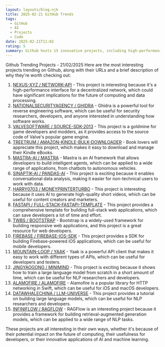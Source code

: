 ```yaml
---
layout: layouts/blog.njk
title: 2025-02-21 GitHub Trends
tags:
  - GitHub
  - AI
  - Projects
  - Code
date: 2025-02-21T11:02
rating: 5
summary: Github hosts 15 innovative projects, including high-performance interfaces, reverse engineering tools, and AI frameworks, such as NEXUS-XYZ's NETWORK-API, NATIONALSECURITYAGENCY's GHIDRA, and MASTRA-AI's MASTRA, that drive progress in tech, with new discoveries and projects emerging daily, showcasing the community's spirit and endless possibilities in AI, web development, and game design.
---
```

Github Trending Projects - 21/02/2025
Here are the most interesting projects trending on Github, along with their URLs and a brief description of why they're worth checking out:
1. [NEXUS-XYZ / NETWORK-API](https://github.com/nexus-xyz/network-api "High-performance interface for supplying compute to the Nexus network") - This project is interesting because it's a high-performance interface for a decentralized network, which could have significant implications for the future of computing and data processing.
2. [NATIONALSECURITYAGENCY / GHIDRA](https://github.com/NationalSecurityAgency/ghidra "Ghidra is a software reverse engineering (SRE) framework") - Ghidra is a powerful tool for reverse engineering software, which can be useful for security researchers, developers, and anyone interested in understanding how software works.
3. [VALVESOFTWARE / SOURCE-SDK-2013](https://github.com/ValveSoftware/source-sdk-2013 "The 2013 edition of the Source SDK") - This project is a goldmine for game developers and modders, as it provides access to the source code of Valve's popular game engine.
4. [TREETRUM / AMAZON-KINDLE-BULK-DOWNLOADER](https://github.com/treetrum/amazon-kindle-bulk-downloader "Allows you to bulk download all your Kindle eBook in a more automated fashion") - Book lovers will appreciate this project, which makes it easy to download and manage their Kindle eBooks.
5. [MASTRA-AI / MASTRA](https://github.com/mastra-ai/mastra "The TypeScript AI agent framework") - Mastra is an AI framework that allows developers to build intelligent agents, which can be applied to a wide range of applications, from chatbots to autonomous vehicles.
6. [SINAPTIK-AI / PANDAS-AI](https://github.com/sinaptik-ai/pandas-ai "Chat with your database or your datalake (SQL, CSV, parquet). PandasAI makes data analysis conversational using LLMs and RAG") - This project is exciting because it enables conversational data analysis, making it easier for non-technical users to work with data.
7. [HARRY0703 / MONEYPRINTERTURBO](https://github.com/harry0703/MoneyPrinterTurbo "利用AI大模型，一键生成高清短视频 Generate short videos with one click using AI LLM") - This project is interesting because it uses AI to generate high-quality short videos, which can be useful for content creators and marketers.
8. [FASTAPI / FULL-STACK-FASTAPI-TEMPLATE](https://github.com/fastapi/full-stack-fastapi-template "Full stack, modern web application template. Using FastAPI, React, SQLModel, PostgreSQL, Docker, GitHub Actions, automatic HTTPS and more") - This project provides a comprehensive template for building full-stack web applications, which can save developers a lot of time and effort.
9. [TWBS / BOOTSTRAP](https://github.com/twbs/bootstrap "The most popular HTML, CSS, and JavaScript framework for developing responsive, mobile first projects on the web") - Bootstrap is a widely-used framework for building responsive web applications, and this project is a great resource for web developers.
10. [FIREBASE / FIREBASE-IOS-SDK](https://github.com/firebase/firebase-ios-sdk "Firebase SDK for Apple App Development") - This project provides a SDK for building Firebase-powered iOS applications, which can be useful for mobile developers.
11. [MOUNTAIN-LOOP / YAAK](https://github.com/mountain-loop/yaak "The most intuitive desktop API client. Organize and execute REST, GraphQL, WebSockets, Server Sent Events, and gRPC") - Yaak is a powerful API client that makes it easy to work with different types of APIs, which can be useful for developers and testers.
12. [JINGYAOGONG / MINIMIND](https://github.com/jingyaogong/minimind "「大模型」2小时完全从0训练26M的小参数GPT！ Train a 26M-parameter GPT from scratch in just 2h") - This project is exciting because it shows how to train a large language model from scratch in a short amount of time, which can be useful for NLP researchers and developers.
13. [ALAMOFIRE / ALAMOFIRE](https://github.com/Alamofire/Alamofire "Elegant HTTP Networking in Swift") - Alamofire is a popular library for HTTP networking in Swift, which can be useful for iOS and macOS developers.
14. [DATAWHALECHINA / LLM-UNIVERSE](https://github.com/datawhalechina/llm-universe "本项目是一个面向小白开发者的大模型应用开发教程") - This project provides a tutorial on building large language models, which can be useful for NLP researchers and developers.
15. [INFINIFLOW / RAGFLOW](https://github.com/infiniflow/ragflow "RAGFlow is an open-source RAG (Retrieval-Augmented Generation) engine based on deep document understanding") - RAGFlow is an interesting project because it provides a framework for building retrieval-augmented generation models, which can be applied to a wide range of NLP tasks.

These projects are all interesting in their own ways, whether it's because of their potential impact on the future of computing, their usefulness for developers, or their innovative applications of AI and machine learning.




